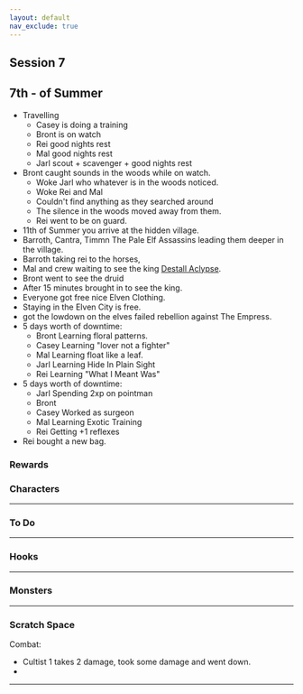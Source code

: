 ```yaml
---
layout: default
nav_exclude: true
---
```

## Session 7

## 7th - of Summer
* Travelling
	* Casey is doing a training
	* Bront is on watch
	* Rei good nights rest
	* Mal good nights rest
	* Jarl scout + scavenger + good nights rest
* Bront caught sounds in the woods while on watch.
	* Woke Jarl who whatever is in the woods noticed.
	* Woke Rei and Mal
	* Couldn't find anything as they searched around
	* The silence in the woods moved away from them.
	* Rei went to be on guard.
* 11th of Summer you arrive at the hidden village.
* Barroth, Cantra, Timmn The Pale Elf Assassins leading them deeper in the village.
* Barroth taking rei to the horses,
* Mal and crew waiting to see the king [Destall Aclypse](Pale-Elves#Destall%20Aclypse).
* Bront went to see the druid
* After 15 minutes brought in to see the king.
* Everyone got free nice Elven Clothing.
* Staying in the Elven City is free.
* got the lowdown on the elves failed rebellion against The Empress.
* 5 days worth of downtime:
	* Bront Learning floral patterns.
	* Casey Learning "lover not a fighter"
	* Mal Learning float like a leaf.
	* Jarl Learning Hide In Plain Sight
	* Rei Learning "What I Meant Was"
* 5 days worth of downtime:
	* Jarl Spending 2xp on pointman
	* Bront 
	* Casey Worked as surgeon
	* Mal Learning Exotic Training
	* Rei Getting +1 reflexes
* Rei bought a new bag.

### Rewards


### Characters

 ---

### To Do

---

### Hooks

---

### Monsters

---

### Scratch Space

Combat:
* Cultist 1 takes 2 damage, took some damage and went down.
* 
 


---